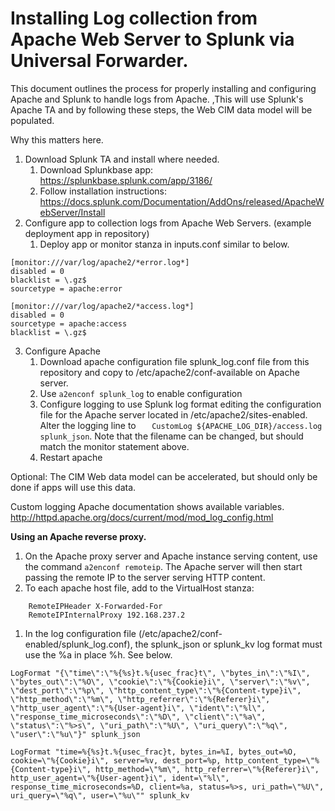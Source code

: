 # Installing Log collection from Apache Web Server to Splunk via Universal Forwarder.

This document outlines the process for properly installing and configuring Apache and Splunk to handle logs from Apache. ,This will use Splunk's Apache TA and by following these steps, the Web CIM data model will be populated.

Why this matters here.

1. Download Splunk TA and install where needed.
    1. Download Splunkbase app: https://splunkbase.splunk.com/app/3186/
    1. Follow installation instructions: https://docs.splunk.com/Documentation/AddOns/released/ApacheWebServer/Install
1. Configure app to collection logs from Apache Web Servers. (example deployment app in repository)
    1. Deploy app or monitor stanza in inputs.conf similar to below.
```
[monitor:///var/log/apache2/*error.log*]
disabled = 0
blacklist = \.gz$
sourcetype = apache:error

[monitor:///var/log/apache2/*access.log*]
disabled = 0
sourcetype = apache:access
blacklist = \.gz$
```
3. Configure Apache
    1. Download apache configuration file splunk_log.conf file from this repository and copy to /etc/apache2/conf-available on Apache server.
    1. Use `a2enconf splunk_log` to enable configuration
    1. Configure logging to use Splunk log format editing the configuration file for the Apache server located in /etc/apache2/sites-enabled. Alter the logging line to  `   CustomLog ${APACHE_LOG_DIR}/access.log splunk_json`. Note that the filename can be changed, but should match the monitor statement above.
    1. Restart apache

Optional: The CIM Web data model can be accelerated, but should only be done if apps will use this data.

Custom logging Apache documentation shows available variables.
http://httpd.apache.org/docs/current/mod/mod_log_config.html

**Using an Apache reverse proxy.**
1. On the Apache proxy server and Apache instance serving content, use the command `a2enconf remoteip`. The Apache server will then start passing the remote IP to the server serving HTTP content.
1. To each apache host file, add to the VirtualHost stanza:
```
	RemoteIPHeader X-Forwarded-For
	RemoteIPInternalProxy 192.168.237.2
```
1. In the log configuration file (/etc/apache2/conf-enabled/splunk_log.conf), the splunk_json or splunk_kv log format must use the %a in place %h. See below.
```
LogFormat "{\"time\":\"%{%s}t.%{usec_frac}t\", \"bytes_in\":\"%I\", \"bytes_out\":\"%O\", \"cookie\":\"%{Cookie}i\", \"server\":\"%v\", \"dest_port\":\"%p\", \"http_content_type\":\"%{Content-type}i\", \"http_method\":\"%m\", \"http_referrer\":\"%{Referer}i\", \"http_user_agent\":\"%{User-agent}i\", \"ident\":\"%l\", \"response_time_microseconds\":\"%D\", \"client\":\"%a\", \"status\":\"%>s\", \"uri_path\":\"%U\", \"uri_query\":\"%q\", \"user\":\"%u\"}" splunk_json

LogFormat "time=%{%s}t.%{usec_frac}t, bytes_in=%I, bytes_out=%O, cookie=\"%{Cookie}i\", server=%v, dest_port=%p, http_content_type=\"%{Content-type}i\", http_method=\"%m\", http_referrer=\"%{Referer}i\", http_user_agent=\"%{User-agent}i\", ident=\"%l\", response_time_microseconds=%D, client=%a, status=%>s, uri_path=\"%U\", uri_query=\"%q\", user=\"%u\"" splunk_kv
```
